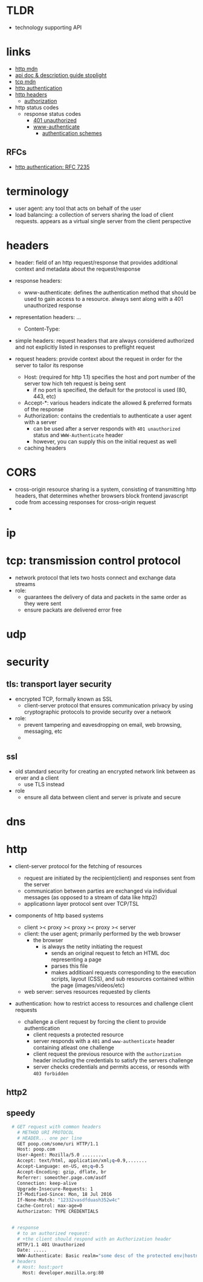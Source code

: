 # TLDR
  - technology supporting API 

# links
  - [http mdn](https://developer.mozilla.org/en-US/docs/Web/HTTP)
  - [api doc & description guide stoplight](https://stoplight.io/api-documentation-guide/basics/)
  - [tcp mdn](https://developer.mozilla.org/en-US/docs/Glossary/TCP)
  - [http authentication](https://developer.mozilla.org/en-US/docs/Web/HTTP/Authentication)
  - [http headers](https://developer.mozilla.org/en-US/docs/Glossary/HTTP_header)
    - [authorization](https://developer.mozilla.org/en-US/docs/Web/HTTP/Headers/Authorization)
  - http status codes
    - response status codes
      - [401 unauthorized](https://developer.mozilla.org/en-US/docs/Web/HTTP/Status/401)
      - [www-authenticate](https://developer.mozilla.org/en-US/docs/Web/HTTP/Headers/WWW-Authenticate)
        - [authentication schemes](https://developer.mozilla.org/en-US/docs/Web/HTTP/Authentication#authentication_schemes)
## RFCs
  - [http authentication: RFC 7235](https://tools.ietf.org/html/rfc7235)

# terminology
  - user agent: any tool that acts on behalf of the user
  - load balancing: a collection of servers sharing the load of client requests. appears as a virtual single server from the client perspective

# headers
  - header: field of an http request/response that provides additional context and metadata about the request/response
  
  - response headers:
    - www-authenticate: defines the authentication method that should be used to gain access to a resource. always sent along with a 401 unauthorized response
  - representation headers: ...
    - Content-Type:
  - simple headers: request headers that are always considered authorized and not explicitly listed in responses to preflight request
  
  - request headers: provide context about the request in order for the server to tailor its response
    - Host: (required for http 1.1) specifies the host and port number of the server tow hich teh request is being sent
      - if no port is specified, the default for the protocol is used (80, 443, etc)
    - Accept-*: various headers indicate the allowed & preferred formats of the response
    - Authorization: contains the credentials to authenticate a user agent with a server
      - can be used after a server responds with `401 unauthorized` status and `WWW-Authenticate` header
      - however, you can supply this on the initial request as well
    - caching headers


# CORS
  - cross-origin resource sharing is a system, consisting of transmitting http headers, that determines whether browsers block frontend javascript code from accessing responses for cross-origin request
  - 
# ip

# tcp: transmission control protocol
  - network protocol that lets two hosts connect and exchange data streams
  - role: 
    - guarantees the delivery of data and packets in the same order as they were sent
    - ensure packats are delivered error free


# udp
# security
## tls: transport layer security
  - encrypted TCP, formally known as SSL
    - client-server protocol that ensures communication privacy by using cryptographic protocols to provide security over a network
  - role:
    - prevent tampering and eavesdropping on email, web browsing, messaging, etc
    - 
## ssl 
  - old standard security for creating an encrypted network link between as erver and a client
    - use TLS instead
  - role
    - ensure all data between client and server is private and secure

# dns

# http
  - client-server protocol for the fetching of resources
    - request are initiated by the recipient(client) and responses sent from the server
    - communication between parties are exchanged via individual messages (as opposed to a stream of data like http2)
    - applicationn layer protocol sent over TCP/TSL 
  
  - components of http based systems
    - client >< proxy >< proxy >< proxy >< server
    - client: the user agent; primarily performed by the web browser
      - the browser
        - is always the netity initiating the request
          - sends an original request to fetch an HTML doc representing a page
          - parses this file
          - makes additioanl requests corresponding to the execution scripts, layout (CSS), and sub resources contained within the page (images/videos/etc)
    - web server: serves resources requested by clients
  - authentication: how to restrict access to resources and challenge client requests
    - challenge a client request by forcing the client to provide authentication
      - client requests a protected resource
      - server responds with a `401` and `www-authenticate` header containing atleast one challenge
      - client request the previous resource with the `authorization` header including the credentials to satisfy the servers challenge
      - server checks credentials and permits access, or resonds with `403 forbidden`
## http2

## speedy


```sh
  # GET request with common headers
    # METHOD URI PROTOCOL
    # HEADER... one per line
    GET poop.com/some/uri HTTP/1.1
    Host: poop.com
    User-Agent: Mozilla/5.0 ........
    Accept: text/html, application/xml;q=0.9,.......
    Accept-Language: en-US, en;q=0.5
    Accept-Encoding: gzip, dflate, br
    Referrer: someother.page.com/asdf
    Connection: keep-alive
    Upgrade-Insecure-Requests: 1
    If-Modified-Since: Mon, 18 Jul 2016 
    If-None-Match: "12332vasdfduash352w4c"
    Cache-Control: max-age=0
    Authorizaton: TYPE CREDENTIALS


  # response
    # to an authorized request:
    # +the client should respond with an Authorization header
    HTTP/1.1 401 Unauthorized
    Date: .....
    WWW-Authenticate: Basic realm="some desc of the protected env|hostname", charset="UTF-8"
  # headers
    # Host: host:port
      Host: developer.mozilla.org:80
  

```